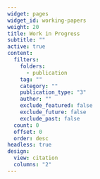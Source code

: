 ```yaml
---
widget: pages
widget_id: working-papers
weight: 20
title: Work in Progress
subtitle: ""
active: true
content:
  filters:
    folders:
      - publication
    tag: ""
    category: ""
    publication_type: "3"
    author: ""
    exclude_featured: false
    exclude_future: false
    exclude_past: false
  count: 0
  offset: 0
  order: desc
headless: true
design:
  view: citation
  columns: "2"
---
```

